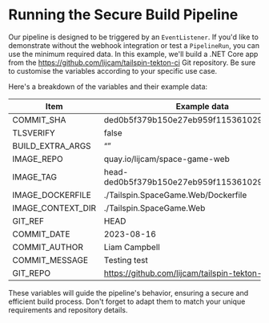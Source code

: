 # Running the Secure Build Pipeline

Our pipeline is designed to be triggered by an `EventListener`. If you'd like to demonstrate without the webhook integration or test a `PipelineRun`, you can use the minimum required data. In this example, we'll build a .NET Core app from the https://github.com/lijcam/tailspin-tekton-ci Git repository. Be sure to customise the variables according to your specific use case.

Here's a breakdown of the variables and their example data:

| Item              | Example data
| -                 | -
| COMMIT_SHA	    | ded0b5f379b150e27eb959f115361029e4f2387a
| TLSVERIFY	        | false
| BUILD_EXTRA_ARGS  | “”
| IMAGE_REPO        | quay.io/lijcam/space-game-web
| IMAGE_TAG	        | head-ded0b5f379b150e27eb959f115361029e4f2387a
| IMAGE_DOCKERFILE  | ./Tailspin.SpaceGame.Web/Dockerfile
| IMAGE_CONTEXT_DIR	| ./Tailspin.SpaceGame.Web
| GIT_REF           | HEAD
| COMMIT_DATE       | 2023-08-16
| COMMIT_AUTHOR	    | Liam Campbell
| COMMIT_MESSAGE    | Testing test
| GIT_REPO          | https://github.com/lijcam/tailspin-tekton-ci

These variables will guide the pipeline's behavior, ensuring a secure and efficient build process. Don't forget to adapt them to match your unique requirements and repository details.